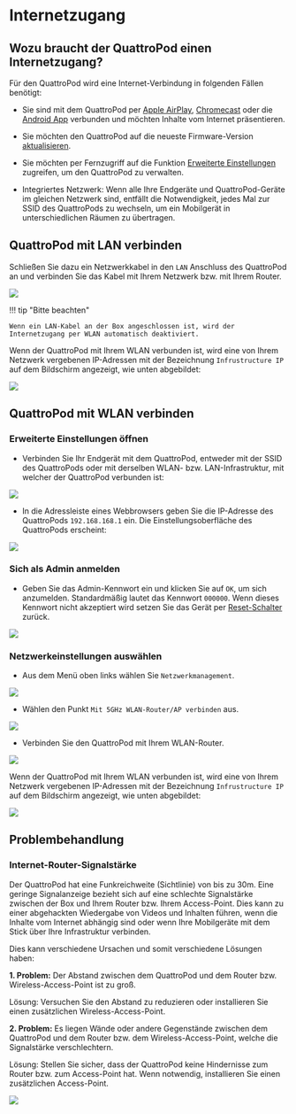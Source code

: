 # Internetzugang

## Wozu braucht der QuattroPod einen Internetzugang?

Für den QuattroPod wird eine Internet-Verbindung in folgenden Fällen benötigt:

* Sie sind mit dem QuattroPod per [Apple AirPlay](airplay.md), [Chromecast](googlecast.md) oder die [Android App](quickstart.md#b-die-quattropod-app-unter-android) verbunden und möchten Inhalte vom Internet präsentieren.

* Sie möchten den QuattroPod auf die neueste Firmware-Version [aktualisieren](firmware-upgrade.md).

* Sie möchten per Fernzugriff auf die Funktion [Erweiterte Einstellungen](adv.settings.md) zugreifen, um den QuattroPod zu verwalten.
  
* Integriertes Netzwerk: Wenn alle Ihre Endgeräte und QuattroPod-Geräte im gleichen Netzwerk sind, entfällt die Notwendigkeit, jedes Mal zur SSID des QuattroPods zu wechseln, um ein Mobilgerät in unterschiedlichen Räumen zu übertragen.

## QuattroPod mit LAN verbinden

Schließen Sie dazu ein Netzwerkkabel in den `LAN` Anschluss des QuattroPod an und verbinden Sie das Kabel mit Ihrem Netzwerk bzw. mit Ihrem Router.

![](/assets/img/m1.connect.lancable.png)

!!! tip "Bitte beachten"
    
	Wenn ein LAN-Kabel an der Box angeschlossen ist, wird der Internetzugang per WLAN automatisch deaktiviert.

Wenn der QuattroPod mit Ihrem WLAN verbunden ist, wird eine von Ihrem Netzwerk vergebenen IP-Adressen mit der Bezeichnung `Infrustructure IP` auf dem Bildschirm angezeigt, wie unten abgebildet:

![](/assets/img/QuattroPod_IP.png)

## QuattroPod mit WLAN verbinden

### Erweiterte Einstellungen öffnen

* Verbinden Sie Ihr Endgerät mit dem QuattroPod, entweder mit der SSID des QuattroPods oder mit derselben WLAN- bzw. LAN-Infrastruktur, mit welcher der QuattroPod verbunden ist:

![](/assets/img/quattropod.ssid.connect.png)

* In die Adressleiste eines Webbrowsers geben Sie die IP-Adresse des QuattroPods `192.168.168.1` ein. Die Einstellungsoberfläche des QuattroPods erscheint:

![](/assets/img/quattropod_directIP.connect.png)

### Sich als Admin anmelden

* Geben Sie das Admin-Kennwort ein und klicken Sie auf `OK`, um sich anzumelden. Standardmäßig lautet das Kennwort `000000`. Wenn dieses Kennwort nicht akzeptiert wird setzen Sie das Gerät per [Reset-Schalter](reset.md#hardreset) zurück.

![](/assets/img/QuattroPod-Login.png)

### Netzwerkeinstellungen auswählen

* Aus dem Menü oben links wählen Sie `Netzwerkmanagement`.

![](/assets/img/quattropod.select.network.png)

* Wählen den Punkt `Mit 5GHz WLAN-Router/AP verbinden` aus.

![](/assets/img/quattropod.select.connect5ghz.png)

* Verbinden Sie den QuattroPod mit Ihrem WLAN-Router.

![](/assets/img/Wifi_Internet.png)

Wenn der QuattroPod mit Ihrem WLAN verbunden ist, wird eine von Ihrem Netzwerk vergebenen IP-Adressen mit der Bezeichnung `Infrustructure IP` auf dem Bildschirm angezeigt, wie unten abgebildet:

![](/assets/img/QuattroPod_IP.png)

## Problembehandlung

### Internet-Router-Signalstärke

Der QuattroPod hat eine Funkreichweite (Sichtlinie) von bis zu 30m. Eine geringe Signalanzeige bezieht sich auf eine schlechte Signalstärke zwischen der Box und Ihrem Router bzw. Ihrem Access-Point. Dies kann zu einer abgehackten Wiedergabe von Videos und Inhalten führen, wenn die Inhalte vom Internet abhängig sind oder wenn Ihre Mobilgeräte mit dem Stick über Ihre Infrastruktur verbinden.

Dies kann verschiedene Ursachen und somit verschiedene Lösungen haben:

**1. Problem:** Der Abstand zwischen dem QuattroPod und dem Router bzw. Wireless-Access-Point ist zu groß.

Lösung: Versuchen Sie den Abstand zu reduzieren oder installieren Sie einen zusätzlichen Wireless-Access-Point.

**2. Problem:** Es liegen Wände oder andere Gegenstände zwischen dem QuattroPod und dem Router bzw. dem Wireless-Access-Point, welche die Signalstärke verschlechtern.

Lösung: Stellen Sie sicher, dass der QuattroPod keine Hindernisse zum Router bzw. zum Access-Point hat. Wenn notwendig, installieren Sie einen zusätzlichen Access-Point.

![](/assets/img/QP.Internet.Signal.png)